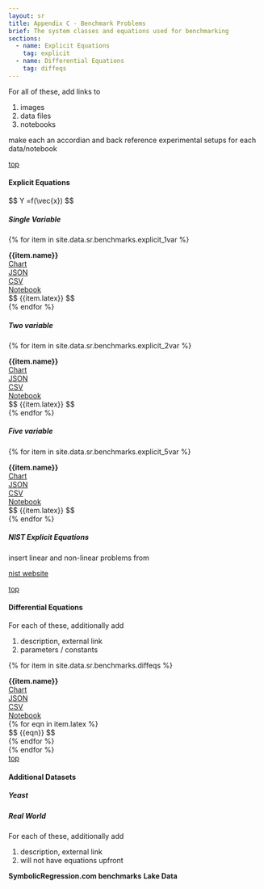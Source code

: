 ```yaml
---
layout: sr
title: Appendix C - Benchmark Problems
brief: The system classes and equations used for benchmarking
sections:
  - name: Explicit Equations
    tag: explicit
  - name: Differential Equations
    tag: diffeqs
---
```



For all of these, add links to

1. images
1. data files
1. notebooks

make each an accordian and back reference
experimental setups for each data/notebook


<div id="explicit"></div>
<a class="right" href="#top">top</a>


#### Explicit Equations

<span>
$$ Y =f(\vec{x}) $$
</span>

<br>

##### **Single Variable**


{% for item in site.data.sr.benchmarks.explicit_1var %}
<div class="row">
	<div class="col m4 s12"><span><b>{{item.name}}</b></span></div>
	<div class="col m2 s3"><span><a href="/sr/img/benchmarks/{{item.tag}}_noisy.png">Chart</a></span></div>
	<div class="col m2 s3"><span><a href="/sr/data/benchmarks/{{item.tag}}.json">JSON</a></span></div>
	<div class="col m2 s3"><span><a href="/sr/data/benchmarks/{{item.tag}}.csv">CSV</a></span></div>
	<div class="col m2 s3"><span><a href="/sr/notebooks/benchmarks/explicit_problems_1d.ipynb">Notebook</a></span></div>
</div>
<div class="row">
	<div class="col offset-s1 s6">
		<span>$$ {{item.latex}} $$ </span>
	</div>
	<div class="col s5"></div>
</div>
{% endfor %}




##### **Two variable**

{% for item in site.data.sr.benchmarks.explicit_2var %}
<div class="row">
	<div class="col m4 s12"><span><b>{{item.name}}</b></span></div>
	<div class="col m2 s3"><span><a href="/sr/img/benchmarks/{{item.tag}}_noisy.png">Chart</a></span></div>
	<div class="col m2 s3"><span><a href="/sr/data/benchmarks/{{item.tag}}.json">JSON</a></span></div>
	<div class="col m2 s3"><span><a href="/sr/data/benchmarks/{{item.tag}}.csv">CSV</a></span></div>
	<div class="col m2 s3"><span><a href="/sr/notebooks/benchmarks/explicit_problems_2d.ipynb">Notebook</a></span></div>
</div>
<div class="row">
	<div class="col offset-s1 s6">
		<span class="left-align">$$ {{item.latex}} $$ </span>
	</div>
	<div class="col s5"></div>
</div>
{% endfor %}




##### **Five variable**

{% for item in site.data.sr.benchmarks.explicit_5var %}
<div class="row">
	<div class="col m4 s12"><span><b>{{item.name}}</b></span></div>
	<div class="col m2 s3"><span><a href="/sr/img/benchmarks/{{item.tag}}_noisy.png">Chart</a></span></div>
	<div class="col m2 s3"><span><a href="/sr/data/benchmarks/{{item.tag}}.json">JSON</a></span></div>
	<div class="col m2 s3"><span><a href="/sr/data/benchmarks/{{item.tag}}.csv">CSV</a></span></div>
	<div class="col m2 s3"><span><a href="/sr/notebooks/benchmarks/explicit_problems_5d.ipynb">Notebook</a></span></div>
</div>
<div class="row">
	<div class="col offset-s1 s6">
		<span>$$ {{item.latex}} $$ </span>
	</div>
	<div class="col s5"></div>
</div>
{% endfor %}







##### NIST Explicit Equations

insert linear and non-linear problems from 

[nist website](http://www.itl.nist.gov/div898/strd/general/dataarchive.html)




<div id="diffeqs"></div>
<a class="right" href="#top">top</a>


#### Differential Equations

For each of these, additionally add

1. description, external link
2. parameters / constants


{% for item in site.data.sr.benchmarks.diffeqs %}
<div class="row">
	<div class="col m4 s12"><span><b>{{item.name}}</b></span></div>
	<div class="col m2 s3"><span><a href="/sr/img/benchmarks/{{item.tag}}_noisy.png">Chart</a></span></div>
	<div class="col m2 s3"><span><a href="/sr/data/benchmarks/{{item.tag}}.json">JSON</a></span></div>
	<div class="col m2 s3"><span><a href="/sr/data/benchmarks/{{item.tag}}.csv">CSV</a></span></div>
	<div class="col m2 s3"><span><a href="/sr/notebooks/benchmarks/diffeq.ipynb">Notebook</a></span></div>
</div>
<div class="row">
	{% for eqn in item.latex %}
	<div class="col offset-s1 s6">
		<span>$$ {{eqn}} $$ </span>
	</div>
	<div class="col s5"></div>
	{% endfor %}
</div>
{% endfor %}







<div id="additional"></div>
<a class="right" href="#top">top</a>


#### Additional Datasets

##### Yeast

##### Real World

For each of these, additionally add

1. description, external link
2. will not have equations upfront


**SymbolicRegression.com benchmarks**
**Lake Data**


